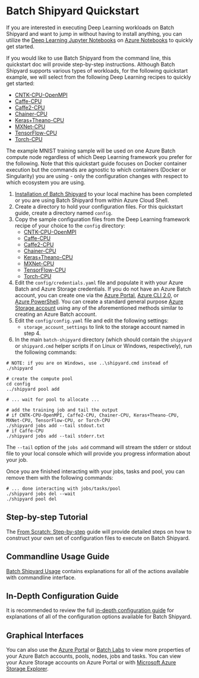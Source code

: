# Batch Shipyard Quickstart
If you are interested in executing Deep Learning workloads on Batch Shipyard
and want to jump in without having to install anything, you can utilize the
[Deep Learning Jupyter Notebooks](https://github.com/Azure/batch-shipyard/blob/master/contrib/notebooks/deep_learning)
on [Azure Notebooks](https://notebooks.azure.com/) to quickly get started.

If you would like to use Batch Shipyard from the command line, this quickstart
doc will provide step-by-step instructions. Although Batch Shipyard
supports various types of workloads, for the following quickstart example,
we will select from the following Deep Learning recipes to quickly get started:

* [CNTK-CPU-OpenMPI](https://github.com/Azure/batch-shipyard/blob/master/recipes/CNTK-CPU-OpenMPI)
* [Caffe-CPU](https://github.com/Azure/batch-shipyard/blob/master/recipes/Caffe-CPU)
* [Caffe2-CPU](https://github.com/Azure/batch-shipyard/blob/master/recipes/Caffe2-CPU)
* [Chainer-CPU](https://github.com/Azure/batch-shipyard/blob/master/recipes/Chainer-CPU)
* [Keras+Theano-CPU](https://github.com/Azure/batch-shipyard/blob/master/recipes/Keras+Theano-CPU)
* [MXNet-CPU](https://github.com/Azure/batch-shipyard/blob/master/recipes/MXNet-CPU)
* [TensorFlow-CPU](https://github.com/Azure/batch-shipyard/blob/master/recipes/TensorFlow-CPU)
* [Torch-CPU](https://github.com/Azure/batch-shipyard/blob/master/recipes/Torch-CPU)

The example MNIST training sample will be used on one Azure Batch compute node
regardless of which Deep Learning framework you prefer for the following.
Note that this quickstart guide focuses on Docker container execution but
the commands are agnostic to which containers (Docker or Singularity) you
are using - only the configuration changes with respect to which ecosystem
you are using.

1. [Installation of Batch Shipyard](01-batch-shipyard-installation.md)
to your local machine has been completed or you are using Batch Shipyard
from within Azure Cloud Shell.
2. Create a directory to hold your configuration files. For this quickstart
guide, create a directory named `config`.
3. Copy the sample configuration files from the Deep Learning framework recipe
of your choice to the `config` directory:
    * [CNTK-CPU-OpenMPI](https://github.com/Azure/batch-shipyard/blob/master/recipes/CNTK-CPU-OpenMPI/config/singlenode/)
    * [Caffe-CPU](https://github.com/Azure/batch-shipyard/blob/master/recipes/Caffe-CPU/config/)
    * [Caffe2-CPU](https://github.com/Azure/batch-shipyard/blob/master/recipes/Caffe2-CPU/config/)
    * [Chainer-CPU](https://github.com/Azure/batch-shipyard/blob/master/recipes/Chainer-CPU/config/)
    * [Keras+Theano-CPU](https://github.com/Azure/batch-shipyard/blob/master/recipes/Keras+Theano-CPU/config/)
    * [MXNet-CPU](https://github.com/Azure/batch-shipyard/blob/master/recipes/MXNet-CPU/config/singlenode/)
    * [TensorFlow-CPU](https://github.com/Azure/batch-shipyard/blob/master/recipes/TensorFlow-CPU/config/)
    * [Torch-CPU](https://github.com/Azure/batch-shipyard/blob/master/recipes/Torch-CPU/config/)
4. Edit the `config/credentials.yaml` file and populate it with your Azure
Batch and Azure Storage credentials. If you do not have an Azure Batch account,
you can create one via the
[Azure Portal](https://azure.microsoft.com/en-us/documentation/articles/batch-account-create-portal/),
[Azure CLI 2.0](https://docs.microsoft.com/en-us/cli/azure/install-azure-cli), or
[Azure PowerShell](https://azure.microsoft.com/en-us/documentation/articles/batch-powershell-cmdlets-get-started/).
You can create a standard general purpose
[Azure Storage account](https://docs.microsoft.com/en-us/azure/storage/storage-create-storage-account#create-a-storage-account)
using any of the aforementioned methods similar to creating an Azure Batch
account.
5. Edit the `config/config.yaml` file and edit the following settings:
    * `storage_account_settings` to link to the storage account named in step 4.
6. In the main `batch-shipyard` directory (which should contain the
`shipyard` or `shipyard.cmd` helper scripts if on Linux or Windows,
respectively), run the following commands:
```shell
# NOTE: if you are on Windows, use ..\shipyard.cmd instead of ./shipyard

# create the compute pool
cd config
../shipyard pool add

# ... wait for pool to allocate ...

# add the training job and tail the output
# if CNTK-CPU-OpenMPI, Caffe2-CPU, Chainer-CPU, Keras+Theano-CPU, MXNet-CPU, TensorFlow-CPU, or Torch-CPU
./shipyard jobs add --tail stdout.txt
# if Caffe-CPU
./shipyard jobs add --tail stderr.txt
```
The `--tail` option of the `jobs add` command will stream the stderr or stdout
file to your local console which will provide you progress information about
your job.

Once you are finished interacting with your jobs, tasks and pool, you can
remove them with the following commands:
```shell
# ... done interacting with jobs/tasks/pool
./shipyard jobs del --wait
./shipyard pool del
```

## Step-by-step Tutorial
The [From Scratch: Step-by-step](05-batch-shipyard-from-scratch-step-by-step.md)
guide will provide detailed steps on how to construct your own set of
configuration files to execute on Batch Shipyard.

## Commandline Usage Guide
[Batch Shipyard Usage](20-batch-shipyard-usage.md) contains explanations for
all of the actions available with commandline interface.

## In-Depth Configuration Guide
It is recommended to review the full
[in-depth configuration guide](10-batch-shipyard-configuration.md) for
explanations of all of the configuration options available for Batch Shipyard.

## Graphical Interfaces
You can also use the [Azure Portal](https://portal.azure.com) or
[Batch Labs](https://github.com/Azure/BatchLabs) to
view more properties of your Azure Batch accounts, pools, nodes, jobs and
tasks. You can view your Azure Storage accounts on Azure Portal or with
[Microsoft Azure Storage Explorer](http://storageexplorer.com/).
